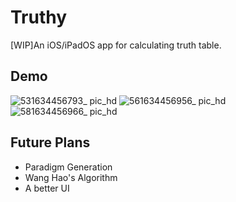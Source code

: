 # Truthy
[WIP]An iOS/iPadOS app for calculating truth table.
## Demo
![531634456793_ pic_hd](https://user-images.githubusercontent.com/20623941/137618167-467c3032-3f02-4be6-9580-12aa4a9aa2bc.jpg)
![561634456956_ pic_hd](https://user-images.githubusercontent.com/20623941/137618170-34df33f2-5321-4d7f-ab84-4f94fb38e186.jpg)
![581634456966_ pic_hd](https://user-images.githubusercontent.com/20623941/137618173-0c32bb3e-9c47-4cd4-beb6-55f4c2ca5237.jpg)
## Future Plans
+ Paradigm Generation
+ Wang Hao's Algorithm
+ A better UI

